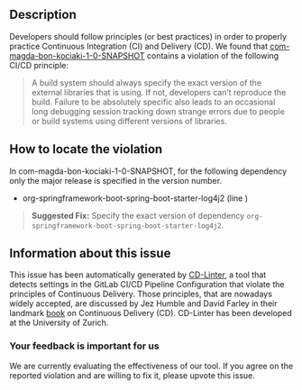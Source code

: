 
## Description
Developers should follow principles (or best practices) in order to properly practice Continuous Integration (CI) and Delivery (CD).
We found that [com-magda-bon-kociaki-1-0-SNAPSHOT](https://gitlab.com/bon/web-socket-example-application/blob/master/.gitlab-ci.yml) contains a violation of the following CI/CD principle:

> A build system should always specify the exact version of the external libraries that is using.
If not, developers can’t reproduce the build. Failure to be absolutely specific also leads to an occasional long debugging session tracking down strange errors due to people or build systems using different versions of libraries.

## How to locate the violation

In com-magda-bon-kociaki-1-0-SNAPSHOT, for the following dependency only the major release is specified in the version number.

* org-springframework-boot-spring-boot-starter-log4j2 (line )

> **Suggested Fix:** Specify the exact version of dependency `org-springframework-boot-spring-boot-starter-log4j2`.

## Information about this issue

This issue has been automatically generated by [CD-Linter](https://gitlab.com/Jancso/configuration-analytics), a tool that detects settings in the GitLab CI/CD Pipeline Configuration that violate the principles of Continuous Delivery. Those principles, that are nowadays widely accepted, are discussed by Jez Humble and David Farley in their landmark [book](https://www.oreilly.com/library/view/continuous-delivery-reliable/9780321670250/) on Continuous Delivery (CD). CD-Linter has been developed at the University of Zurich.

### Your feedback is important for us
We are currently evaluating the effectiveness of our tool. If you agree on the reported violation and are willing to fix it, please upvote this issue.
